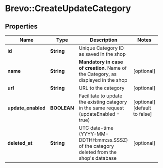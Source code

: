 # Brevo::CreateUpdateCategory

## Properties
Name | Type | Description | Notes
------------ | ------------- | ------------- | -------------
**id** | **String** | Unique Category ID as saved in the shop  | 
**name** | **String** | **Mandatory in case of creation**. Name of the Category, as displayed in the shop  | [optional] 
**url** | **String** | URL to the category | [optional] 
**update_enabled** | **BOOLEAN** | Facilitate to update the existing category in the same request (updateEnabled &#x3D; true) | [optional] [default to false]
**deleted_at** | **String** | UTC date-time (YYYY-MM-DDTHH:mm:ss.SSSZ) of the category deleted from the shop&#39;s database | [optional] 


